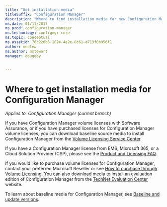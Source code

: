 ```yaml
---
title: "Get installation media"
titleSuffix: "Configuration Manager"
description: "Where to find installation media for new Configuration Manager installations."
ms.date: 01/11/2017
ms.prod: configuration-manager
ms.technology: configmgr-core
ms.topic: conceptual
ms.assetid: 76c220b6-1824-4e2e-8c61-a719f0b056f1
author: mestew
ms.author: mstewart
manager: dougeby


---
```

# Where to get installation media for Configuration Manager

*Applies to: Configuration Manager (current branch)*

If you have Configuration Manager volume licenses with Software Assurance, or if you have purchased licenses for Configuration Manager volume licenses, you can download baseline source media to install Configuration Manager from the [Volume Licensing Service Center](https://www.microsoft.com/Licensing/servicecenter/default.aspx).   

If you have a Configuration Manager license from EMS, Microsoft 365, or a Cloud Solution Provider (CSP), please see the [Product and Licensing FAQ](../../../understand/product-and-licensing-faq.md#bkmk_csp).

If you would like to purchase volume licenses for Configuration Manager, contact your preferred Microsoft Reseller or see [How to purchase through Volume Licensing](https://www.microsoft.com/Licensing/how-to-buy/how-to-buy.aspx). You can also download media to install an evaluation edition of Configuration Manager from the [TechNet Evaluation Center]( https://www.microsoft.com/evalcenter/evaluate-system-center-configuration-manager-and-endpoint-protection) website.

To learn about baseline media for Configuration Manager, see [Baseline and update versions](../../manage/updates.md#bkmk_Baselines).
